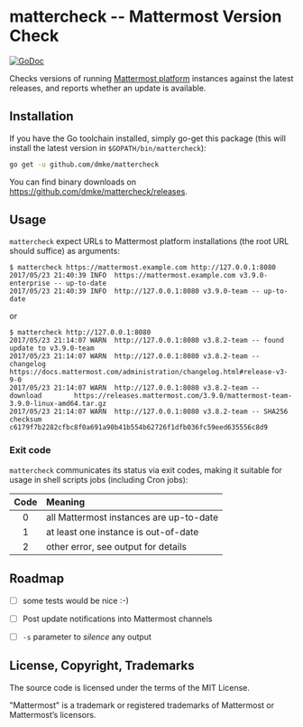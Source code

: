# mattercheck -- Mattermost Version Check

[![GoDoc](https://godoc.org/github.com/dmke/mattercheck/version?status.svg)](https://godoc.org/github.com/dmke/mattercheck)

Checks versions of running [Mattermost platform](https://about.mattermost.com/)
instances against the latest releases, and reports whether an update is available.


## Installation

If you have the Go toolchain installed, simply go-get this package
(this will install the latest version in `$GOPATH/bin/mattercheck`):

```sh
go get -u github.com/dmke/mattercheck
```

You can find binary downloads on https://github.com/dmke/mattercheck/releases.

## Usage

`mattercheck` expect URLs to Mattermost platform installations (the root
URL should suffice) as arguments:

```
$ mattercheck https://mattermost.example.com http://127.0.0.1:8080
2017/05/23 21:40:39 INFO  https://mattermost.example.com v3.9.0-enterprise -- up-to-date
2017/05/23 21:40:39 INFO  http://127.0.0.1:8080 v3.9.0-team -- up-to-date
```

or

```
$ mattercheck http://127.0.0.1:8080
2017/05/23 21:14:07 WARN  http://127.0.0.1:8080 v3.8.2-team -- found update to v3.9.0-team
2017/05/23 21:14:07 WARN  http://127.0.0.1:8080 v3.8.2-team -- changelog       https://docs.mattermost.com/administration/changelog.html#release-v3-9-0
2017/05/23 21:14:07 WARN  http://127.0.0.1:8080 v3.8.2-team -- download        https://releases.mattermost.com/3.9.0/mattermost-team-3.9.0-linux-amd64.tar.gz
2017/05/23 21:14:07 WARN  http://127.0.0.1:8080 v3.8.2-team -- SHA256 checksum c6179f7b2282cfbc8f0a691a90b41b554b62726f1dfb036fc59eed635556c8d9
```

### Exit code

`mattercheck` communicates its status via exit codes, making it suitable
for usage in shell scripts jobs (including Cron jobs):

| Code | Meaning                                 |
|:----:|:----------------------------------------|
|   0  | all Mattermost instances are up-to-date |
|   1  | at least one instance is out-of-date    |
|   2  | other error, see output for details     |


## Roadmap

- [ ] some tests would be nice :-)
- [ ] Post update notifications into Mattermost channels
- [ ] `-s` parameter to *silence* any output


## License, Copyright, Trademarks

The source code is licensed under the terms of the MIT License.

"Mattermost" is a trademark or registered trademarks of Mattermost or
Mattermost’s licensors.
